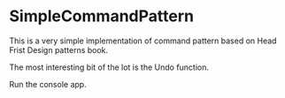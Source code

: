 SimpleCommandPattern
====================

This is a very simple implementation of command pattern based on Head Frist Design patterns book. 

The most interesting bit of the lot is the Undo function. 

Run the console app.
